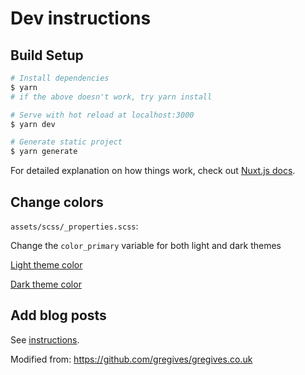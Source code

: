 
# Dev instructions

## Build Setup

```bash
# Install dependencies
$ yarn
# if the above doesn't work, try yarn install

# Serve with hot reload at localhost:3000
$ yarn dev

# Generate static project
$ yarn generate
```

For detailed explanation on how things work, check out [Nuxt.js docs](https://nuxtjs.org).

## Change colors

`assets/scss/_properties.scss`:

Change the `color_primary` variable for both light and dark themes

[Light theme color](https://github.com/novitai/novitai.github.io/blob/nuxt2/assets/scss/_properties.scss#L2)

[Dark theme color](https://github.com/novitai/novitai.github.io/blob/nuxt2/assets/scss/_properties.scss#L30)

## Add blog posts

See [instructions](https://github.com/novitai/novitai.github.io/blob/nuxt2/contents/blog/README.md).

Modified from: https://github.com/gregives/gregives.co.uk
